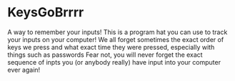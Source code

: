 # KeysGoBrrrr
A way to remember your inputs!
This is a program hat you can use to track your inputs on your computer!
We all forget sometimes the exact order of keys we press and what exact time they were pressed, especially with things such as passwords
Fear not, you will never forget the exact sequence of inpts you (or anybody really) have input into your computer ever again!